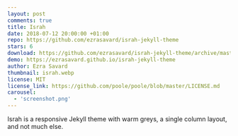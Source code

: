 ```yaml
---
layout: post
comments: true
title: Israh
date: 2018-07-12 20:00:00 +01:00
repo: https://github.com/ezrasavard/israh-jekyll-theme
stars: 6
download: https://github.com/ezrasavard/israh-jekyll-theme/archive/master.zip
demo: https://ezrasavard.github.io/israh-jekyll-theme
author: Ezra Savard
thumbnail: israh.webp
license: MIT
license_link: https://github.com/poole/poole/blob/master/LICENSE.md
carousel:
  - 'screenshot.png'
---
```


Israh is a responsive Jekyll theme with warm greys, a single column layout, and not much else.

